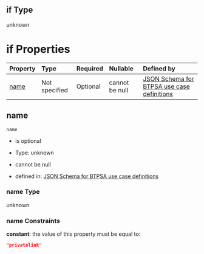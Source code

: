## if Type

unknown

# if Properties

| Property      | Type          | Required | Nullable       | Defined by                                                                                                                                                                                                        |
| :------------ | :------------ | :------- | :------------- | :---------------------------------------------------------------------------------------------------------------------------------------------------------------------------------------------------------------- |
| [name](#name) | Not specified | Optional | cannot be null | [JSON Schema for BTPSA use case definitions](btpsa-usecase-properties-services-items-allof-1-then-allof-90-if-properties-name.md "undefined#/properties/services/items/allOf/1/then/allOf/90/if/properties/name") |

## name



`name`

*   is optional

*   Type: unknown

*   cannot be null

*   defined in: [JSON Schema for BTPSA use case definitions](btpsa-usecase-properties-services-items-allof-1-then-allof-90-if-properties-name.md "undefined#/properties/services/items/allOf/1/then/allOf/90/if/properties/name")

### name Type

unknown

### name Constraints

**constant**: the value of this property must be equal to:

```json
"privatelink"
```
